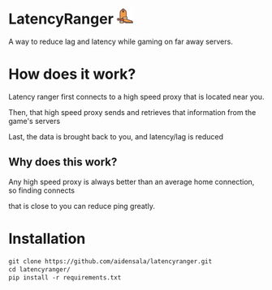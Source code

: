 # LatencyRanger ![latencyranger logo](boots.png)
A way to reduce lag and latency while gaming on far away servers.

# How does it work?
Latency ranger first connects to a high speed proxy that is located near you.

Then, that high speed proxy sends and retrieves that information from the game's servers

Last, the data is brought back to you, and latency/lag is reduced

## Why does this work?
Any high speed proxy is always better than an average home connection, so finding connects

that is close to you can reduce ping greatly.

# Installation
```
git clone https://github.com/aidensala/latencyranger.git
cd latencyranger/
pip install -r requirements.txt
```
